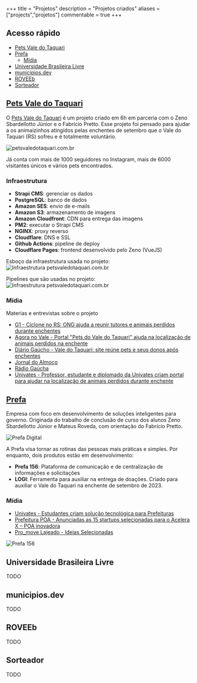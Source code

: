 +++
title = "Projetos"
description = "Projetos criados"
aliases = ["projects","projetos"]
commentable = true
+++

<!-- omit in toc -->
## Acesso rápido
- [Pets Vale do Taquari](#pets-vale-do-taquari)
- [Prefa](#prefa)
  - [Mídia](#mídia-1)
- [Universidade Brasileira Livre](#universidade-brasileira-livre)
- [municipios.dev](#municipiosdev)
- [ROVEEb](#roveeb)
- [Sorteador](#sorteador)

## [Pets Vale do Taquari](petsvaledotaquari.com.br/)

O [Pets Vale do Taquari](petsvaledotaquari.com.br) é um projeto criado em 6h em parceria com o Zeno Sbardellotto Júnior e o Fabrício Pretto. Esse projeto foi pensado para ajudar a os animaizinhos atingidos pelas enchentes de setembro que o Vale do Taquari (RS) sofreu e é totalmente voluntário.

![petsvaledotaquari.com.br](/images/uploads/petsvaledotaquari.png)

Já conta com mais de 1000 seguidores no Instagram, mais de 6000 visitantes únicos e vários pets encontrados.


<!-- omit in toc -->
### Infraestrutura
- **Strapi CMS**: gerenciar os dados
- **PostgreSQL**: banco de dados
- **Amazon SES**: envio de e-mails
- **Amazon S3**: armazenamento de imagens
- **Amazon Cloudfront**: CDN para entrega das imagens
- **PM2**: executar o Strapi CMS
- **NGINX**: proxy reverso
- **Cloudflare**: DNS e SSL
- **Github Actions**: pipeline de deploy
- **Cloudflare Pages**: frontend desenvolvido pelo Zeno (VueJS)

Esboço da infraestrutura usada no projeto:
![Infraestrutura petsvaledotaquari.com.br](/images/uploads/infra-pets.jpg)

Pipelines que são usadas no projeto:
![Infraestrutura petsvaledotaquari.com.br](/images/uploads/pipelines-pets.jpg)

<!-- omit in toc -->
### Mídia
Materias e entrevistas sobre o projeto
- [G1 - Ciclone no RS: ONG ajuda a reunir tutores e animais perdidos durante enchentes](https://g1.globo.com/rs/rio-grande-do-sul/noticia/2023/09/19/ciclone-no-rs-ong-ajuda-a-reunir-tutores-e-animais-perdidos-durante-enchentes.ghtml)
- [Agora no Vale - Portal "Pets do Vale do Taquari" ajuda na localização de animais perdidos na enchente](https://agoranovale.com.br/noticias/valedotaquari/portal-pets-do-vale-do-taquari-ajuda-na-localizacao-de-animais-perdidos-na-enchente/)
- [Diário Gaúcho - Vale do Taquari: site reúne pets e seus donos após enchentes](https://diariogaucho.clicrbs.com.br/rs/dia-a-dia/noticia/2023/09/vale-do-taquari-site-reune-pets-e-seus-donos-apos-enchentes-34130840.html)
- [Jornal do Almoço](https://www.instagram.com/p/Cxa9N96LMht/)
- [Rádio Gaúcha](https://soundcloud.com/radiogaucha/mateus-roveda-engenheiro-de-software-e-um-dos-idealizadores-do-pets-vale-do-taquari-20092023?si=5e261549fd8a4b289bffe8a2efec0a69&utm_source=clipboard&utm_medium=text&utm_campaign=social_sharing)
- [Univates - Professor, estudante e diplomado da Univates criam portal para ajudar na localização de animais perdidos durante enchente](https://www.univates.br/noticia/34253-professor-estudante-e-diplomado-da-univates-criam-portal-para-ajudar-na-localizacao-de-animais-perdidos-durante-enchente)

## [Prefa](https://prefa.digital)

Empresa com foco em desenvolvimento de soluções inteligentes para governo. Originada do trabalho de conclusão de curso dos alunos Zeno Sbardellotto Júnior e Mateus Roveda, com orientação do Fabrício Pretto.

![Prefa Digital](/images/uploads/prefadigital.png)

A Prefa visa tornar as rotinas das pessoas mais práticas e simples. Por enquanto, dois produtos estão em desenvolvimento:
- **Prefa 156**: Plataforma de comunicação e de centralização de informações e solicitações
- **LOGI**: Ferramenta para auxiliar na entrega de doações. Criado para auxiliar o Vale do Taquari na enchente de setembro de 2023.

### Mídia
- [Univates - Estudantes criam solução tecnológica para Prefeituras](https://www.univates.br/noticia/33390-estudantes-criam-solucao-tecnologica-para-prefeituras)
- [Prefeitura POA - Anunciadas as 15 startups selecionadas para o Acelera X – POA inovadora](https://prefeitura.poa.br/gi/noticias/anunciadas-15-startups-selecionadas-para-o-acelera-x-poa-inovadora)
- [Pro_move Lajeado - Ideias Selecionadas](https://www.promovelajeado.com.br/_files/ugd/b0b896_c09d379bacaa486da2cea3304641532e.pdf)

![Prefa 156](/images/uploads/prefa156.png)

## Universidade Brasileira Livre

TODO

## municipios.dev

TODO

## ROVEEb

TODO

## Sorteador

TODO